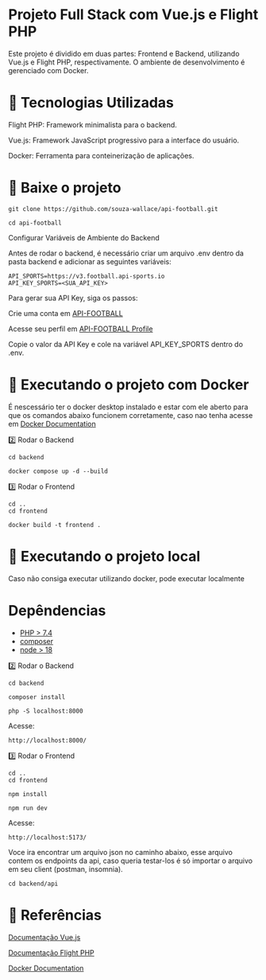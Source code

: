 # Projeto Full Stack com Vue.js e Flight PHP

Este projeto é dividido em duas partes: Frontend e Backend, utilizando Vue.js e Flight PHP, respectivamente. O ambiente de desenvolvimento é gerenciado com Docker.

# 📌 Tecnologias Utilizadas

Flight PHP: Framework minimalista para o backend.

Vue.js: Framework JavaScript progressivo para a interface do usuário.

Docker: Ferramenta para conteinerização de aplicações.

# 🚀 Baixe o projeto
```
git clone https://github.com/souza-wallace/api-football.git
````
```
cd api-football
```
Configurar Variáveis de Ambiente do Backend

Antes de rodar o backend, é necessário criar um arquivo .env dentro da pasta backend e adicionar as seguintes variáveis:

```
API_SPORTS=https://v3.football.api-sports.io
API_KEY_SPORTS=<SUA_API_KEY>
```

Para gerar sua API Key, siga os passos:

Crie uma conta em [API-FOOTBALL](https://dashboard.api-football.com/login)

Acesse seu perfil em [API-FOOTBALL Profile](https://dashboard.api-football.com/profile?access)

Copie o valor da API Key e cole na variável API_KEY_SPORTS dentro do .env.

# 🚀 Executando o projeto com Docker

É nescessário ter o docker desktop instalado e estar com ele aberto para que os comandos abaixo funcionem corretamente, caso nao tenha acesse em [Docker Documentation](https://www.docker.com/products/docker-desktop/)


2️⃣ Rodar o Backend

```
cd backend
````
```
docker compose up -d --build
```

3️⃣ Rodar o Frontend

```
cd ..
cd frontend
```
```
docker build -t frontend .
```


# 🚀 Executando o projeto local 

Caso não consiga executar utilizando docker, pode executar localmente

# Depêndencias

* [PHP > 7.4](https://www.php.net/downloads.php)
* [composer](https://getcomposer.org/download/)
* [node > 18](https://nodejs.org/en/download)


2️⃣ Rodar o Backend

```
cd backend
````
```
composer install
```

```
php -S localhost:8000
```
Acesse:
```
http://localhost:8000/
```
3️⃣ Rodar o Frontend

```
cd ..
cd frontend
```
```
npm install
```

```
npm run dev
```
Acesse:
```
http://localhost:5173/
```

Voce ira encontrar um arquivo json no caminho abaixo, esse arquivo contem os endpoints da api, caso queria testar-los é só importar o arquivo em seu client (postman, insomnia).
```
cd backend/api
```
# 📜 Referências

[Documentação Vue.js](https://vuejs.org/)

[Documentação Flight PHP](https://docs.flightphp.com/)

[Docker Documentation](https://www.docker.com/)